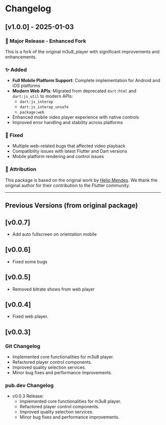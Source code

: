 # Changelog

## [v1.0.0] - 2025-01-03

### 🚀 Major Release - Enhanced Fork
This is a fork of the original m3u8_player with significant improvements and enhancements.

### ✨ Added
- **Full Mobile Platform Support**: Complete implementation for Android and iOS platforms
- **Modern Web APIs**: Migrated from deprecated `dart:html` and `dart:js_util` to modern APIs:
  - `dart:js_interop`
  - `dart:js_interop_unsafe` 
  - `package:web`
- Enhanced mobile video player experience with native controls
- Improved error handling and stability across platforms

### 🐛 Fixed
- Multiple web-related bugs that affected video playback
- Compatibility issues with latest Flutter and Dart versions
- Mobile platform rendering and control issues

### 📝 Attribution
This package is based on the original work by [Helio Mendes](https://github.com/MendesCorporation/m3u8_player). We thank the original author for their contribution to the Flutter community.

---

## Previous Versions (from original package)

## [v0.0.7] 

- Add auto fullscreen on orientation mobile

## [v0.0.6] 

- Fixed some bugs

## [v0.0.5] 

- Removed bitrate shows from web player

## [v0.0.4] 

- Fixed web player.

## [v0.0.3] 

### Git Changelog
- Implemented core functionalities for m3u8 player.
- Refactored player control components.
- Improved quality selection services.
- Minor bug fixes and performance improvements.

### pub.dev Changelog
- v0.0.3 Release:
    - Implemented core functionalities for m3u8 player.
    - Refactored player control components.
    - Improved quality selection services.
    - Minor bug fixes and performance improvements.
